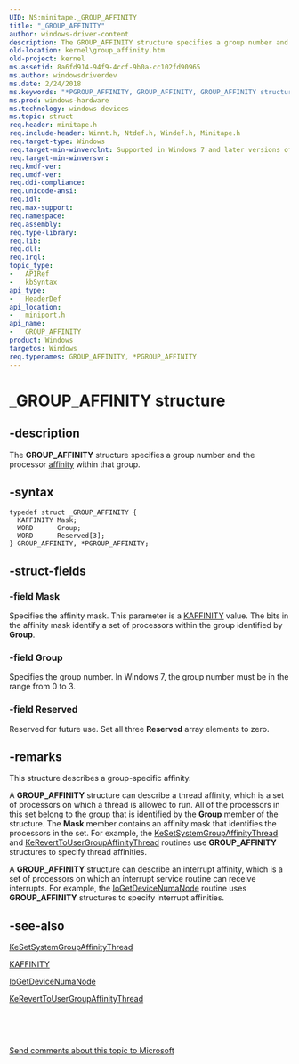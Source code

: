 ```yaml
---
UID: NS:minitape._GROUP_AFFINITY
title: "_GROUP_AFFINITY"
author: windows-driver-content
description: The GROUP_AFFINITY structure specifies a group number and the processor affinity within that group.
old-location: kernel\group_affinity.htm
old-project: kernel
ms.assetid: 8a6fd914-94f9-4ccf-9b0a-cc102fd90965
ms.author: windowsdriverdev
ms.date: 2/24/2018
ms.keywords: "*PGROUP_AFFINITY, GROUP_AFFINITY, GROUP_AFFINITY structure [Kernel-Mode Driver Architecture], PGROUP_AFFINITY, PGROUP_AFFINITY structure pointer [Kernel-Mode Driver Architecture], _GROUP_AFFINITY, kernel.group_affinity, kstruct_b_9d437322-c6bb-4579-8d7b-144a7513bbd9.xml, miniport/GROUP_AFFINITY, miniport/PGROUP_AFFINITY"
ms.prod: windows-hardware
ms.technology: windows-devices
ms.topic: struct
req.header: minitape.h
req.include-header: Winnt.h, Ntdef.h, Windef.h, Minitape.h
req.target-type: Windows
req.target-min-winverclnt: Supported in Windows 7 and later versions of Windows.
req.target-min-winversvr: 
req.kmdf-ver: 
req.umdf-ver: 
req.ddi-compliance: 
req.unicode-ansi: 
req.idl: 
req.max-support: 
req.namespace: 
req.assembly: 
req.type-library: 
req.lib: 
req.dll: 
req.irql: 
topic_type:
-	APIRef
-	kbSyntax
api_type:
-	HeaderDef
api_location:
-	miniport.h
api_name:
-	GROUP_AFFINITY
product: Windows
targetos: Windows
req.typenames: GROUP_AFFINITY, *PGROUP_AFFINITY
---
```


# _GROUP_AFFINITY structure


## -description


The <b>GROUP_AFFINITY</b> structure specifies a group number and the processor <a href="https://msdn.microsoft.com/4ef14b5b-128b-4b7c-9211-116e8bd60cab">affinity</a> within that group.


## -syntax


````
typedef struct _GROUP_AFFINITY {
  KAFFINITY Mask;
  WORD      Group;
  WORD      Reserved[3];
} GROUP_AFFINITY, *PGROUP_AFFINITY;
````


## -struct-fields




### -field Mask

Specifies the affinity mask. This parameter is a <a href="https://msdn.microsoft.com/library/windows/hardware/ff551830">KAFFINITY</a> value. The bits in the affinity mask identify a set of processors within the group identified by <b>Group</b>.


### -field Group

Specifies the group number. In Windows 7, the group number must be in the range from 0 to 3.


### -field Reserved

Reserved for future use. Set all three <b>Reserved</b> array elements to zero. 


## -remarks



This structure describes a group-specific affinity.

A <b>GROUP_AFFINITY</b> structure can describe a thread affinity, which is a set of processors on which a thread is allowed to run. All of the processors in this set belong to the group that is identified by the <b>Group</b> member of the structure. The <b>Mask</b> member contains an affinity mask that identifies the processors in the set. For example, the <a href="..\wdm\nf-wdm-kesetsystemgroupaffinitythread.md">KeSetSystemGroupAffinityThread</a> and <a href="..\wdm\nf-wdm-kereverttousergroupaffinitythread.md">KeRevertToUserGroupAffinityThread</a> routines use <b>GROUP_AFFINITY</b> structures to specify thread affinities.

A <b>GROUP_AFFINITY</b> structure can describe an interrupt affinity, which is a set of processors on which an interrupt service routine can receive interrupts. For example, the <a href="..\wdm\nf-wdm-iogetdevicenumanode.md">IoGetDeviceNumaNode</a> routine uses <b>GROUP_AFFINITY</b> structures to specify interrupt affinities. 




## -see-also

<a href="..\wdm\nf-wdm-kesetsystemgroupaffinitythread.md">KeSetSystemGroupAffinityThread</a>



<a href="https://msdn.microsoft.com/library/windows/hardware/ff551830">KAFFINITY</a>



<a href="..\wdm\nf-wdm-iogetdevicenumanode.md">IoGetDeviceNumaNode</a>



<a href="..\wdm\nf-wdm-kereverttousergroupaffinitythread.md">KeRevertToUserGroupAffinityThread</a>



 

 

<a href="mailto:wsddocfb@microsoft.com?subject=Documentation%20feedback [kernel\kernel]:%20GROUP_AFFINITY structure%20 RELEASE:%20(2/24/2018)&amp;body=%0A%0APRIVACY STATEMENT%0A%0AWe use your feedback to improve the documentation. We don't use your email address for any other purpose, and we'll remove your email address from our system after the issue that you're reporting is fixed. While we're working to fix this issue, we might send you an email message to ask for more info. Later, we might also send you an email message to let you know that we've addressed your feedback.%0A%0AFor more info about Microsoft's privacy policy, see http://privacy.microsoft.com/en-us/default.aspx." title="Send comments about this topic to Microsoft">Send comments about this topic to Microsoft</a>

